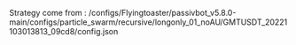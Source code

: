 Strategy come from : /configs/Flyingtoaster/passivbot_v5.8.0-main/configs/particle_swarm/recursive/longonly_01_noAU/GMTUSDT_20221103013813_09cd8/config.json